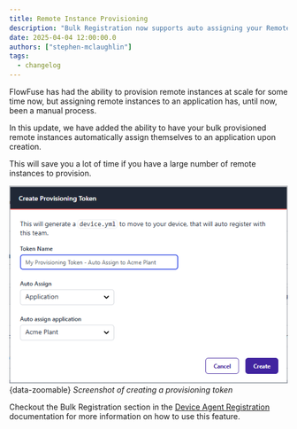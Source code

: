 ```yaml
---
title: Remote Instance Provisioning
description: "Bulk Registration now supports auto assigning your Remote Instances to an Application."
date: 2025-04-04 12:00:00.0  
authors: ["stephen-mclaughlin"]
tags:
  - changelog
---
```


FlowFuse has had the ability to provision remote instances at scale for some time now, but assigning remote instances to an application has, until now, been a manual process.

In this update, we have added the ability to have your bulk provisioned remote instances automatically assign themselves to an application upon creation.

This will save you a lot of time if you have a large number of remote instances to provision.

![Screenshot of creating a provisioning token](./images/create-provisioning-token.png){data-zoomable}
_Screenshot of creating a provisioning token_

Checkout the Bulk Registration section in the [Device Agent Registration](https://flowfuse.com/docs/device-agent/register) documentation for more information on how to use this feature.
